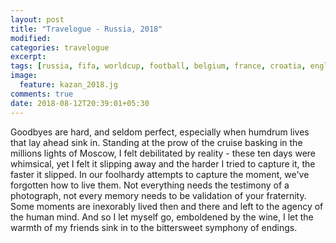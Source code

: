 ```yaml
---
layout: post
title: "Travelogue - Russia, 2018"
modified:
categories: travelogue
excerpt:
tags: [russia, fifa, worldcup, football, belgium, france, croatia, england]
image:
  feature: kazan_2018.jg
comments: true
date: 2018-08-12T20:39:01+05:30
---
```


Goodbyes are hard, and seldom perfect, especially when humdrum lives that lay ahead sink in. Standing at the prow of the cruise basking in the millions lights of Moscow, I felt debilitated by reality - these ten days were whimsical, yet I felt it slipping away and the harder I tried to capture it, the faster it slipped. In our foolhardy attempts to capture the moment, we've forgotten how to live them. Not everything needs the testimony of a photograph, not every memory needs to be validation of your fraternity. Some moments are inexorably lived then and there and left to the agency of the human mind. And so I let myself go, emboldened by the wine, I let the warmth of my friends sink in to the bittersweet symphony of endings.
